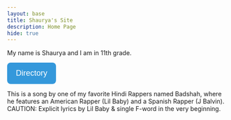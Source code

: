 ```yaml
---
layout: base
title: Shaurya's Site
description: Home Page
hide: true
---
```




My name is Shaurya and I am in 11th grade.

<html lang="en">

<body>
    <div class="dropdown">
        <button class="dropbtn" onclick="toggleDropdown()">Directory</button>
        <div class="dropdown-content" id="myDropdown">
            <a href="http://127.0.0.1:4100/shaurya_2025/about/">About</a>
            <a href="http://127.0.0.1:4100/shaurya_2025/README4YML.html">Readme</a>
            <a href="http://127.0.0.1:4100/shaurya_2025/blogs/">Blogs</a>
        </div>
    </div>
    <script src="script.js"></script>
</body>
</html>

<head>
  <meta charset="UTF-8">
  <meta name="viewport" content="width=device-width, initial-scale=1.0">
  <style>
    body {
      margin: 0;
      transition: background-color 1s ease; /* Smooth transition for background color */
    }
    .overlay {
      position: fixed;
      top: 0;
      left: 0;
      width: 100%;
      height: 100%;
      background-color: rgba(255, 255, 255, 0.8); /* White overlay */
      display: none; /* Hide overlay initially */
      z-index: 9998; /* Behind the loader */
      transition: opacity 1s ease; /* Smooth transition for the overlay */
    }
    .loader {
      position: fixed;
      top: 50%;
      left: 50%;
      transform: translate(-50%, -50%);
      z-index: 9999;
      display: none; /* Hide loader initially */
    }
    .dots {
      display: flex;
      justify-content: center;
      align-items: center;
      gap: 8px;
    }
    .dot {
      width: 20px; /* Size of the dots */
      height: 20px;
      border-radius: 50%;
      background-color: #4CAF50; /* Dot color */
      animation: bounce 0.6s infinite alternate; /* Bounce animation */
    }
    .dot:nth-child(1) { animation-delay: 0s; }
    .dot:nth-child(2) { animation-delay: 0.2s; }
    .dot:nth-child(3) { animation-delay: 0.4s; }
    @keyframes bounce {
      0% { transform: translateY(0); }
      100% { transform: translateY(-15px); }
    }
    .button-custom {
      background-color: #2b669a; /* Main theme color */
      color: white;
      border: none;
      border-radius: 5px;
      padding: 10px 20px;
      font-size: 16px;
      cursor: pointer;
      transition: background-color 0.3s ease, transform 0.3s ease;
    }
    .button-custom:hover {
      background-color: #1d4f73; /* Darker shade for hover */
      transform: scale(1.05); /* Slightly enlarges button on hover */
    }
    .button-custom:active {
      background-color: #163d59; /* Even darker on click */
      transform: scale(0.98); /* Shrinks button slightly on click */
    }
    .button-custom:focus {
      outline: none;
      box-shadow: 0 0 5px #2b669a; /* Adds a shadow on focus */
    }
    .dropdown {
      position: relative;
      display: inline-block;
    }
    .dropdown button {
      background-color: #3498db;
      color: white;
      padding: 14px 20px;
      font-size: 18px;
      border: none;
      border-radius: 8px;
      cursor: pointer;
      transition: background-color 0.3s ease;
    }
    .dropdown button:hover {
      background-color: #2980b9;
    }
    .dropdown-content {
      display: none;
      position: absolute;
      background-color: #34495e;
      min-width: 160px;
      box-shadow: 0px 8px 16px rgba(0, 0, 0, 0.2);
      border-radius: 8px;
      z-index: 1;
      opacity: 0;
      transform: translateY(10px);
      transition: opacity 0.3s ease, transform 0.3s ease;
    }
    .dropdown-content a {
      color: white;
      padding: 12px 16px;
      text-decoration: none;
      display: block;
      border-radius: 8px;
      transition: background-color 0.3s ease;
    }
    .dropdown-content a:hover {
      background-color: #1abc9c;
    }
    .dropdown:hover .dropdown-content {
      display: block;
      opacity: 1;
      transform: translateY(0);
    }
  </style>
</head>

This is a song by one of my favorite Hindi Rappers named Badshah, where he features an American Rapper (Lil Baby) and a Spanish Rapper (J Balvin). CAUTION: Explicit lyrics by Lil Baby & single F-word in the very beginning.

<html lang="en">
<head>
    <meta charset="UTF-8">
    <meta name="viewport" content="width=device-width, initial-scale=1.0">
    <title>Button Redirect Example</title>
    <link rel="stylesheet" href="styles.css"> <!-- Link to your CSS file -->
    <style>
        .redirect-button {
            padding: 10px 20px;
            background-color: #007BFF; /* Button color */
            color: white; /* Text color */
            border: none; /* No border */
            border-radius: 5px; /* Rounded corners */
            cursor: pointer; /* Pointer cursor on hover */
            transition: background-color 0.3s; /* Smooth hover effect */
        }

        .redirect-button:hover {
            background-color: #0056b3; /* Darker color on hover */
        }
    </style>
</head>
<body>
    <button class="redirect-button" onclick="window.location.href='https://www.youtube.com/watch?v=sPn2HP8cAbo'">Voodoo (Lil Baby Remix)</button>
</body>
</html>

This is a list of Bollywood songs, as well as some personal favorite Hindi songs; Bollywood songs incorporate both modernized and cultural Indian music, and they are my favorite category of songs:

<html lang="en">
<head>
    <meta charset="UTF-8">
    <meta name="viewport" content="width=device-width, initial-scale=1.0">
    <title>Button Redirect Example</title>
    <link rel="stylesheet" href="styles.css"> <!-- Link to your CSS file -->
    <style>
        .redirect-button2 {
            padding: 10px 20px;
            background-color: #007BFF; /* Button color */
            color: white; /* Text color */
            border: none; /* No border */
            border-radius: 5px; /* Rounded corners */
            cursor: pointer; /* Pointer cursor on hover */
            transition: background-color 0.3s; /* Smooth hover effect */
        }

        .redirect-button2:hover {
            background-color: #0056b3; /* Darker color on hover */
        }
    </style>
</head>
<body>
    <button class="redirect-button2" onclick="window.location.href='https://open.spotify.com/playlist/55cg4nkj03sCr4SgkP57D9'">Fav Bollywood Songs</button>
</body>
</html>

This is a button that helps you finally be done with programming in this class:
<html lang="en">
<head>
    <meta charset="UTF-8">
    <meta name="viewport" content="width=device-width, initial-scale=1.0">
    <title>No Action Button</title>
    <link rel="stylesheet" href="styles.css"> <!-- Link to your CSS file -->
    <style>
        .no-action-button {
            padding: 10px 20px;
            background-color: #007BFF; /* Button color */
            color: white; /* Text color */
            border: none; /* No border */
            border-radius: 5px; /* Rounded corners */
            cursor: pointer; /* Pointer cursor on hover */
            transition: background-color 0.3s; /* Smooth hover effect */
        }

        .no-action-button:hover {
            background-color: #0056b3; /* Darker color on hover */
        }
    </style>
</head>
<body>
    <button class="no-action-button">THE ULTIMATE ESCAPE FROM CSP</button>
</body>
</html>
(P.S. it doesn't lead anywhere because you are never 'done' with programming in this class, you always have something to code!)

